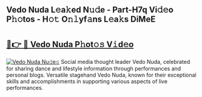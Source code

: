 ## Vedo Nuda L𝚎a𝚔ed N𝚞𝚍e - Part-H7q Vi𝚍𝚎o P𝚑𝚘tos - H𝚘𝚝 O𝚗𝚕yf𝚊ns L𝚎a𝚔s DiMeE

# <h2><a href="http://kf2oaoz.oniu.top/?m=Vedo+Nuda">🔗👉 🔴 Vedo Nuda P𝚑ot𝚘𝚜 V𝚒d𝚎o</a></h2>

[![Vedo Nuda Nu𝚍e𝚜](https://i.imgur.com/0qMVB7G.gif)](http://kf2oaoz.oniu.top/?m=Vedo+Nuda)
Social media thought leader Vedo Nuda, celebrated for sharing dance and lifestyle information through performances and personal blogs. Versatile stagehand Vedo Nuda, known for their exceptional skills and accomplishments in supporting various aspects of live performances.  
